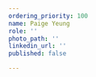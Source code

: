 ```yaml
---
ordering_priority: 100
name: Paige Yeung
role: ''
photo_path: ''
linkedin_url: ''
published: false

---
```

